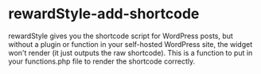 rewardStyle-add-shortcode
=========================

rewardStyle gives you the shortcode script for WordPress posts, but without a plugin or function in your self-hosted WordPress site, the widget won't render (it just outputs the raw shortcode). This is a function to put in your functions.php file to render the shortcode correctly.
